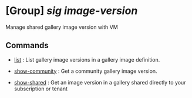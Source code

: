 # [Group] _sig image-version_

Manage shared gallery image version with VM

## Commands

- [list](/Commands/sig/image-version/_list.md)
: List gallery image versions in a gallery image definition.

- [show-community](/Commands/sig/image-version/_show-community.md)
: Get a community gallery image version.

- [show-shared](/Commands/sig/image-version/_show-shared.md)
: Get an image version in a gallery shared directly to your subscription or tenant
